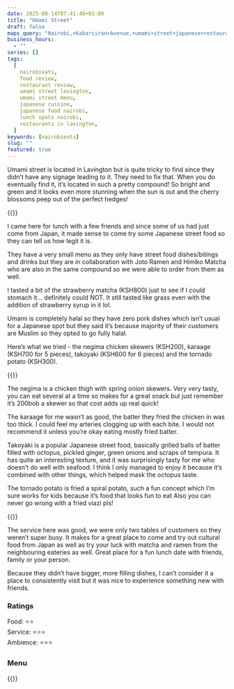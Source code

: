 ```yaml
---
date: 2025-08-14T07:41:40+03:00
title: "Umami Street"
draft: false
maps_query: "Nairobi,+Kabarsiran+Avenue,+umami+street+japanese+restaurant"
business_hours:
  - ""
series: []
tags:
  [
    nairobieats,
    food review,
    restaurant review,
    umami street lavington,
    umami street menu,
    japanese cuisine,
    japanese food nairobi,
    lunch spots nairobi,
    restaurants in lavington,
  ]
keywords: [nairobieats]
slug: ""
featured: true
---
```


Umami street is located in Lavington but is quite tricky to find since they didn’t have any signage leading to it. They need to fix that. When you do eventually find it, it’s located in such a pretty compound! So bright and green and it looks even more stunning when the sun is out and the cherry blossoms peep out of the perfect hedges!

{{<image-gallery key="umami-street" titles="umami-street-01 umami-street-02 umami-street-05 umami-street-03">}}

I came here for lunch with a few friends and since some of us had just come from Japan, it made sense to come try some Japanese street food so they can tell us how legit it is.

They have a very small menu as they only have street food dishes/bitings and drinks but they are in collaboration with Joto Ramen and Himiko Matcha who are also in the same compound so we were able to order from them as well.

I tasted a bit of the strawberry matcha (KSH800) just to see if I could stomach it… definitely could NOT. It still tasted like grass even with the addition of strawberry syrup in it lol.

Umami is completely halal so they have zero pork dishes which isn’t usual for a Japanese spot but they said it’s because majority of their customers are Muslim so they opted to go fully halal.

Here’s what we tried - the negima chicken skewers (KSH200), karaage (KSH700 for 5 pieces), takoyaki (KSH600 for 6 pieces) and the tornado potato (KSH300).

{{<image-gallery key="umami-street" titles="umami-street-06 umami-street-07 umami-street-08 umami-street-09">}}

The negima is a chicken thigh with spring onion skewers. Very very tasty, you can eat several at a time so makes for a great snack but just remember it’s 200bob a skewer so that cost adds up real quick!

The karaage for me wasn’t as good, the batter they fried the chicken in was too thick. I could feel my arteries clogging up with each bite. I would not recommend it unless you’re okay eating mostly fried batter.

Takoyaki is a popular Japanese street food, basically grilled balls of batter filled with octopus, pickled ginger, green onions and scraps of tempura. It has quite an interesting texture, and it was surprisingly tasty for me who doesn’t do well with seafood. I think I only managed to enjoy it because it’s combined with other things, which helped mask the octopus taste.

The tornado potato is fried a spiral potato, such a fun concept which I’m sure works for kids because it’s food that looks fun to eat Also you can never go wrong with a fried viazi pls!

{{<image-gallery key="umami-street" titles="umami-street-10 umami-street-11">}}

The service here was good, we were only two tables of customers so they weren’t super busy. It makes for a great place to come and try out cultural food from Japan as well as try your luck with matcha and ramen from the neighbouring eateries as well. Great place for a fun lunch date with friends, family or your person.

Because they didn’t have bigger, more filling dishes, I can’t consider it a place to consistently visit but it was nice to experience something new with friends.

### Ratings

Food: ⭐️⭐️<br>
Service: ⭐️️⭐️⭐️<br>
Ambience: ⭐⭐️⭐️<br>

### Menu

{{<remote-image-gallery key="umami-street-menu">}}
